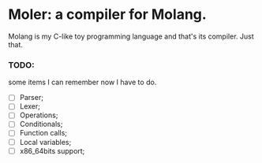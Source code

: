 
# Moler: a compiler for Molang.

Molang is my C-like toy programming language and that's its compiler. Just that.

### TODO:

some items I can remember now I have to do.

 - [ ] Parser;
 - [ ] Lexer;
 - [ ] Operations;
 - [ ] Conditionals;
 - [ ] Function calls;
 - [ ] Local variables;
 - [ ] x86_64bits support;
